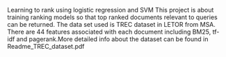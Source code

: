 Learning to rank using logistic regression and SVM
This project is about training ranking models so that top ranked documents relevant to queries can be returned.
The data set used is TREC dataset in LETOR from MSA. There are 44 features associated with each document including BM25, tf-idf and pagerank.More detailed info about the dataset can be found in Readme_TREC_dataset.pdf



